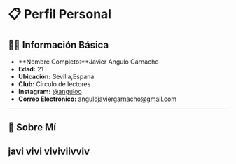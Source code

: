 # 📋 Perfil Personal

## 🧑‍💼 Información Básica

- **Nombre Completo:**Javier Angulo Garnacho
- **Edad:** 21
- **Ubicación:** Sevilla,Espana 
- **Club:** Circulo de lectores
- **Instagram:** [@anguloo](#)  
- **Correo Electrónico:** [angulojaviergarnacho@gmail.com](mailto:angulojaviergarnacho@gmail.com)

---

## 📝 Sobre Mí
javi vivi viviviivviv 
---
